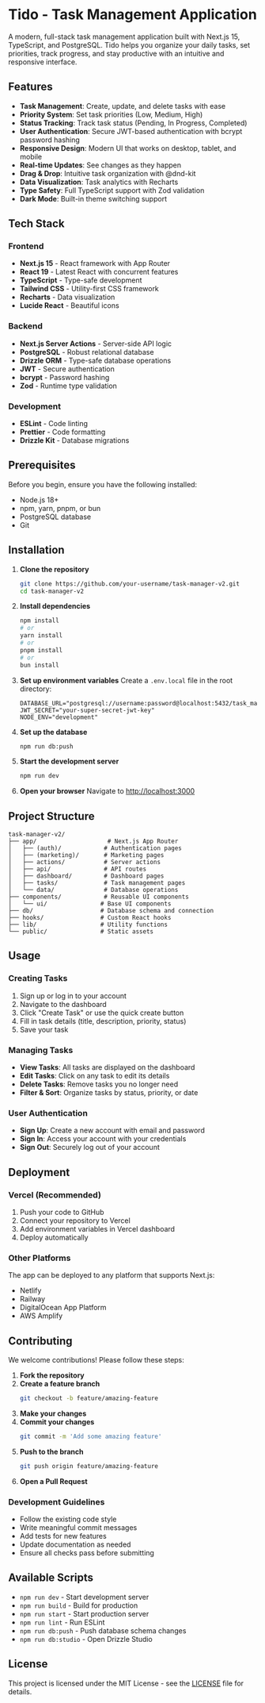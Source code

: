 # Tido - Task Management Application

A modern, full-stack task management application built with Next.js 15, TypeScript, and PostgreSQL. Tido helps you organize your daily tasks, set priorities, track progress, and stay productive with an intuitive and responsive interface.

## Features

- **Task Management**: Create, update, and delete tasks with ease
- **Priority System**: Set task priorities (Low, Medium, High)
- **Status Tracking**: Track task status (Pending, In Progress, Completed)
- **User Authentication**: Secure JWT-based authentication with bcrypt password hashing
- **Responsive Design**: Modern UI that works on desktop, tablet, and mobile
- **Real-time Updates**: See changes as they happen
- **Drag & Drop**: Intuitive task organization with @dnd-kit
- **Data Visualization**: Task analytics with Recharts
- **Type Safety**: Full TypeScript support with Zod validation
- **Dark Mode**: Built-in theme switching support

## Tech Stack

### Frontend

- **Next.js 15** - React framework with App Router
- **React 19** - Latest React with concurrent features
- **TypeScript** - Type-safe development
- **Tailwind CSS** - Utility-first CSS framework
- **Recharts** - Data visualization
- **Lucide React** - Beautiful icons

### Backend

- **Next.js Server Actions** - Server-side API logic
- **PostgreSQL** - Robust relational database
- **Drizzle ORM** - Type-safe database operations
- **JWT** - Secure authentication
- **bcrypt** - Password hashing
- **Zod** - Runtime type validation

### Development

- **ESLint** - Code linting
- **Prettier** - Code formatting
- **Drizzle Kit** - Database migrations

## Prerequisites

Before you begin, ensure you have the following installed:

- Node.js 18+
- npm, yarn, pnpm, or bun
- PostgreSQL database
- Git

## Installation

1. **Clone the repository**

   ```bash
   git clone https://github.com/your-username/task-manager-v2.git
   cd task-manager-v2
   ```

2. **Install dependencies**

   ```bash
   npm install
   # or
   yarn install
   # or
   pnpm install
   # or
   bun install
   ```

3. **Set up environment variables**
   Create a `.env.local` file in the root directory:

   ```env
   DATABASE_URL="postgresql://username:password@localhost:5432/task_manager"
   JWT_SECRET="your-super-secret-jwt-key"
   NODE_ENV="development"
   ```

4. **Set up the database**

   ```bash
   npm run db:push
   ```

5. **Start the development server**

   ```bash
   npm run dev
   ```

6. **Open your browser**
   Navigate to [http://localhost:3000](http://localhost:3000)

## Project Structure

```
task-manager-v2/
├── app/                    # Next.js App Router
│   ├── (auth)/            # Authentication pages
│   ├── (marketing)/       # Marketing pages
│   ├── actions/           # Server actions
│   ├── api/               # API routes
│   ├── dashboard/         # Dashboard pages
│   ├── tasks/             # Task management pages
│   └── data/              # Database operations
├── components/            # Reusable UI components
│   └── ui/               # Base UI components
├── db/                   # Database schema and connection
├── hooks/                # Custom React hooks
├── lib/                  # Utility functions
└── public/               # Static assets
```

## Usage

### Creating Tasks

1. Sign up or log in to your account
2. Navigate to the dashboard
3. Click "Create Task" or use the quick create button
4. Fill in task details (title, description, priority, status)
5. Save your task

### Managing Tasks

- **View Tasks**: All tasks are displayed on the dashboard
- **Edit Tasks**: Click on any task to edit its details
- **Delete Tasks**: Remove tasks you no longer need
- **Filter & Sort**: Organize tasks by status, priority, or date

### User Authentication

- **Sign Up**: Create a new account with email and password
- **Sign In**: Access your account with your credentials
- **Sign Out**: Securely log out of your account

## Deployment

### Vercel (Recommended)

1. Push your code to GitHub
2. Connect your repository to Vercel
3. Add environment variables in Vercel dashboard
4. Deploy automatically

### Other Platforms

The app can be deployed to any platform that supports Next.js:

- Netlify
- Railway
- DigitalOcean App Platform
- AWS Amplify

## Contributing

We welcome contributions! Please follow these steps:

1. **Fork the repository**
2. **Create a feature branch**
   ```bash
   git checkout -b feature/amazing-feature
   ```
3. **Make your changes**
4. **Commit your changes**
   ```bash
   git commit -m 'Add some amazing feature'
   ```
5. **Push to the branch**
   ```bash
   git push origin feature/amazing-feature
   ```
6. **Open a Pull Request**

### Development Guidelines

- Follow the existing code style
- Write meaningful commit messages
- Add tests for new features
- Update documentation as needed
- Ensure all checks pass before submitting

## Available Scripts

- `npm run dev` - Start development server
- `npm run build` - Build for production
- `npm run start` - Start production server
- `npm run lint` - Run ESLint
- `npm run db:push` - Push database schema changes
- `npm run db:studio` - Open Drizzle Studio

## License

This project is licensed under the MIT License - see the [LICENSE](LICENSE) file for details.
